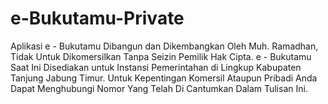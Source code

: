 # e-Bukutamu-Private
Aplikasi e - Bukutamu Dibangun dan Dikembangkan Oleh Muh. Ramadhan, Tidak Untuk Dikomersilkan Tanpa Seizin Pemilik Hak Cipta. e - Bukutamu Saat Ini Disediakan untuk Instansi Pemerintahan di Lingkup Kabupaten Tanjung Jabung Timur. Untuk Kepentingan Komersil Ataupun Pribadi Anda Dapat Menghubungi Nomor Yang Telah Di Cantumkan Dalam Tulisan Ini.
